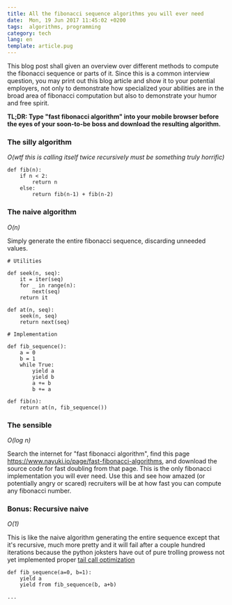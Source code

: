 ```yaml
---
title: All the fibonacci sequence algorithms you will ever need
date:  Mon, 19 Jun 2017 11:45:02 +0200
tags:  algorithms, programming
category: tech
lang: en
template: article.pug
---
```


This blog post shall given an overview over different methods to compute the fibonacci sequence
or parts of it. Since this is a common interview question, you may print out this blog article
and show it to your potential employers, not only to demonstrate how specialized your abilities
are in the broad area of fibonacci computation but also to demonstrate your humor and free spirit.

**TL;DR: Type "fast fibonacci algorithm" into your mobile browser before the eyes of your soon-to-be boss and download the resulting algorithm.**

### The silly algorithm

*O(wtf this is calling itself twice recursively must be something truly horrific)*

```
def fib(n):
    if n < 2:
        return n
    else:
        return fib(n-1) + fib(n-2)
```

### The naive algorithm

*O(n)*

Simply generate the entire fibonacci sequence, discarding unneeded values.

```
# Utilities

def seek(n, seq):
    it = iter(seq)
    for _ in range(n):
        next(seq)
    return it

def at(n, seq):
    seek(n, seq)
    return next(seq)

# Implementation

def fib_sequence():
    a = 0
    b = 1
    while True:
        yield a
        yield b
        a += b
        b += a

def fib(n):
    return at(n, fib_sequence())
```

### The sensible

*O(log n)*

Search the internet for "fast fibonacci algorithm", find this page https://www.nayuki.io/page/fast-fibonacci-algorithms,
and download the source code for fast doubling from that page. This is the only fibonacci implementation you will ever need.
Use this and see how amazed (or potentially angry or scared) recruiters will be at how fast you can compute any fibonacci number.

### Bonus: Recursive naive

*O(1)*

This is like the naive algorithm generating the entire sequence except that it's recursive, much more pretty and it will fail after a couple
hundred iterations because the python joksters have out of pure trolling prowess not yet implemented proper [tail call optimization](https://en.wikipedia.org/wiki/Tail_call)

```
def fib_sequence(a=0, b=1):
    yield a
    yield from fib_sequence(b, a+b)

...
```
